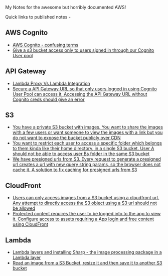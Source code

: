 My Notes for the awesome but horribly documented AWS!

Quick links to published notes - 
## AWS Cognito
- [AWS Cognito - confusing terms](https://github.com/amythical/aws/blob/main/TODO.txt)
- [Give a s3 bucket access only to users signed in through our Cognito User pool](https://github.com/amythical/aws/blob/9f0af2f3a3b3006b18249c48e3b5bd3d1ad5dd65/cognito/restrict-access-s3bucket-cognito-users-only-via-lambda.md)

## API Gateway
- [Lambda Proxy Vs Lambda Integration](https://github.com/amythical/aws/blob/9f0af2f3a3b3006b18249c48e3b5bd3d1ad5dd65/apigateway/lambda-proxy-Vs-lambda-integration.md)
- [Secure a API Gateway URL so that only users logged in using Cognito User Pool can access it. Accessing the API Gateway URL without Cognito creds should give an error](https://github.com/amythical/aws/blob/9f0af2f3a3b3006b18249c48e3b5bd3d1ad5dd65/apigateway/secure-apigateway-with-cognito-userpool.md)

## S3
- [You have a private S3 bucket with images. You want to share the images with a few users or want someone to view the images with a link but you do not want to expose the bucket publicly over CDN](https://github.com/amythical/aws/blob/0358331d94c9591b9938b3e7917eddffe0d54f86/s3/pre-signed-url-private-S3-bucket.md)
- [You want to restrict each user to access a specific folder which belongs to them kinda like their home directory, in a single S3 bucket. User A should not be able to access user Bs folder in the same S3 bucket](https://github.com/amythical/aws/blob/0358331d94c9591b9938b3e7917eddffe0d54f86/s3/restrict-users-to-their-home-folders-S3-bucket.md)
- [We have presigned urls from S3. Every request to generate a presigned url creates a url with new query string params, so the browser does not cache it. A solution to fix caching for presigned urls from S3](https://github.com/amythical/aws/blob/0358331d94c9591b9938b3e7917eddffe0d54f86/s3/caching-presigned-urls.md)

## CloudFront
- [Users can only access images from a S3 bucket using a cloudfront url. Any attempt to directly access the S3 object using a S3 url should not be allowed](https://github.com/amythical/aws/blob/0358331d94c9591b9938b3e7917eddffe0d54f86/cloudfront/cloudfront-serve-content-from-private-s3-bucket.md)
- [Protected content requires the user to be logged into to the app to view it. Configure access to assets requiring a App login and free content using CloudFront](https://github.com/amythical/aws/blob/0358331d94c9591b9938b3e7917eddffe0d54f86/cloudfront/cloudfront-serve-private-content-only-to-logged-in-users-s3.md)

## Lambda
- [Lambda layers and installing Sharp - the image processing package in a Lambda layer](https://github.com/amythical/aws/blob/0358331d94c9591b9938b3e7917eddffe0d54f86/image-processing/lambda-sharp/installing-sharp.md)
- [Read an image from a S3 Bucket, resize it and then save it to another S3 bucket](https://github.com/amythical/aws/blob/0358331d94c9591b9938b3e7917eddffe0d54f86/image-processing/lambda-sharp/crop-images-sharp-s3.md)

